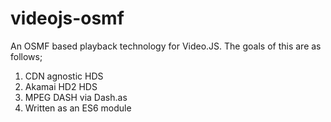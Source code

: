 videojs-osmf
============

An OSMF based playback technology for Video.JS. The goals of this are as follows;

1. CDN agnostic HDS
2. Akamai HD2 HDS
3. MPEG DASH via Dash.as
4. Written as an ES6 module
